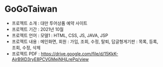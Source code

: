# GoGoTaiwan

* 프로젝트 소개 : 대만 투어상품 예약 사이트
* 프로젝트 기간 : 2021년 10월
* 프로젝트 언어 : 모델1 : HTML, CSS, JS, JAVA, JSP
* 프로젝트 내용 : 메인화면, 회원 : 가입, 조회, 수정, 탈퇴, 답글형게기판 : 목록, 등록, 조회, 수정, 삭제
* 프로젝트 PDF : https://drive.google.com/file/d/15KkK-AjrB9ID3ryE8PCVGMejNHjLrePq/view



